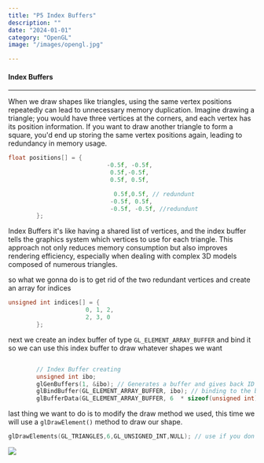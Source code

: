 ```yaml
---
title: "P5 Index Buffers"
description: ""
date: "2024-01-01"
category: "OpenGL"
image: "/images/opengl.jpg"

---
```


#### Index Buffers

------------

When we draw shapes like triangles, using the same vertex positions repeatedly can lead to unnecessary memory duplication. Imagine drawing a triangle; you would have three vertices at the corners, and each vertex has its position information. If you want to draw another triangle to form a square, you'd end up storing the same vertex positions again, leading to redundancy in memory usage.

```cpp
float positions[] = {
                            -0.5f, -0.5f,
                             0.5f,-0.5f, 
                             0.5f, 0.5f,

                              0.5f,0.5f, // redundunt
                             -0.5f, 0.5f,
                             -0.5f, -0.5f, //redundunt
        };
```

Index Buffers it's like having a shared list of vertices, and the index buffer tells the graphics system which vertices to use for each triangle. This approach not only reduces memory consumption but also improves rendering efficiency, especially when dealing with complex 3D models composed of numerous triangles.

so what we gonna do is to get rid of the two redundant vertices and create an array for indices

```c
unsigned int indices[] = {
                      0, 1, 2,
                      2, 3, 0
        };

```

next we create an index buffer of type `GL_ELEMENT_ARRAY_BUFFER` and bind it so we can use this index buffer to draw whatever shapes we want

```c

        // Index Buffer creating
        unsigned int ibo;
        glGenBuffers(1, &ibo); // Generates a buffer and gives back ID
        glBindBuffer(GL_ELEMENT_ARRAY_BUFFER, ibo); // binding to the buffer we created.
        glBufferData(GL_ELEMENT_ARRAY_BUFFER, 6  * sizeof(unsigned int), indices, GL_STATIC_DRAW);
```

last thing we want to do is to modify the draw method we used, this time we will use a `glDrawElement()` method to draw our shape.

```c
glDrawElements(GL_TRIANGLES,6,GL_UNSIGNED_INT,NULL); // use if you don't have a index buffer
```

![](https://i.postimg.cc/j5Yg9VfM/image.png)

